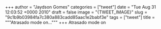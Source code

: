 
+++
author = "Jaydson Gomes"
categories = ["tweet"]
date = "Tue Aug 31 12:03:52 +0000 2010"
draft = false
image = "{TWEET_IMAGE}"
slug = "9c1b9b03984fa7c380a883cadd85aac1e2babf3e"
tags = ["tweet"]
title = """Atrasado mode on..."""
+++
Atrasado mode on
